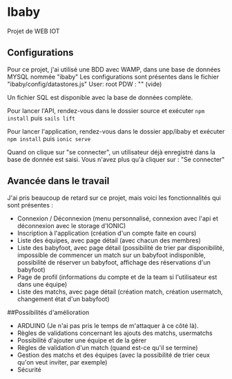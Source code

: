﻿# Ibaby
Projet de WEB IOT


## Configurations
Pour ce projet, j'ai utilisé une BDD avec WAMP, dans une base de données MYSQL nommée "ibaby"
Les configurations sont présentes dans le fichier "ibaby/config/datastores.js"
User: root
PDW : "" (vide)

Un fichier SQL est disponible avec la base de données complète.

Pour lancer l'API, rendez-vous dans le dossier source et exécuter
`npm install` puis `sails lift`

Pour lancer l'application, rendez-vous dans le dossier app/ibaby et exécuter 
`npm install` puis `ionic serve`

Quand on clique sur "se connecter", un utilisateur déjà enregistré dans la base de donnée est saisi. Vous n'avez plus qu'à cliquer sur : "Se connecter"

## Avancée dans le travail
J'ai pris beaucoup de retard sur ce projet, mais voici les fonctionnalités qui sont présentes :
* Connexion / Déconnexion (menu personnalisé, connexion avec l'api et déconnexion avec le storage d'IONIC)
* Inscription à l'application (création d'un compte faite en cours)
* Liste des équipes, avec page détail (avec chacun des membres)
* Liste des babyfoot, avec page détail (possibilité de trier par disponibilité, impossible de commencer un match sur un babyfoot indisponible, possibilité de réserver un babyfoot, affichage des réservations d'un babyfoot)
* Page de profil (informations du compte et de la team si l'utilisateur est dans une équipe)
* Liste des matchs, avec page détail (création match, création usermatch, changement état d'un babyfoot)

##Possibilités d'amélioration
* ARDUINO (Je n'ai pas pris le temps de m'attaquer à ce côté là).
* Règles de validations concernant les ajouts des matchs, usermatchs
* Possibilité d'ajouter une équipe et de la gérer
* Règles de validation d'un match (quand est-ce qu'il se termine)
* Gestion des matchs et des équipes (avec la possibilité de trier ceux qu'on veut inviter, par exemple)
* Sécurité
